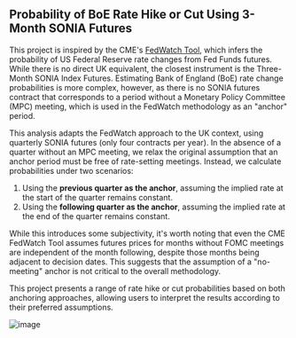 ## Probability of BoE Rate Hike or Cut Using 3-Month SONIA Futures

This project is inspired by the CME's [FedWatch Tool](https://www.cmegroup.com/articles/2023/understanding-the-cme-group-fedwatch-tool-methodology.html), which infers the probability of US Federal Reserve rate changes from Fed Funds futures. While there is no direct UK equivalent, the closest instrument is the Three-Month SONIA Index Futures. Estimating Bank of England (BoE) rate change probabilities is more complex, however, as there is no SONIA futures contract that corresponds to a period without a Monetary Policy Committee (MPC) meeting, which is used in the FedWatch methodology as an "anchor" period.

This analysis adapts the FedWatch approach to the UK context, using quarterly SONIA futures (only four contracts per year). In the absence of a quarter without an MPC meeting, we relax the original assumption that an anchor period must be free of rate-setting meetings. Instead, we calculate probabilities under two scenarios:  
1. Using the **previous quarter as the anchor**, assuming the implied rate at the start of the quarter remains constant.  
2. Using the **following quarter as the anchor**, assuming the implied rate at the end of the quarter remains constant.

While this introduces some subjectivity, it's worth noting that even the CME FedWatch Tool assumes futures prices for months without FOMC meetings are independent of the month following, despite those months being adjacent to decision dates. This suggests that the assumption of a "no-meeting" anchor is not critical to the overall methodology.

This project presents a range of rate hike or cut probabilities based on both anchoring approaches, allowing users to interpret the results according to their preferred assumptions.

![image](https://github.com/user-attachments/assets/45e465fc-27ba-4e12-aceb-74d7f6a27307)
